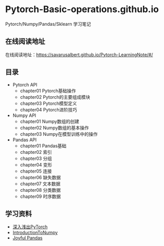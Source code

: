 # Pytorch-Basic-operations.github.io
Pytorch/Numpy/Pandas/Sklearn 学习笔记

## 在线阅读地址
在线阅读地址：https://savarusalbert.github.io/Pytorch-LearningNote/#/

## 目录
- Pytorch API
    - chapter01 Pytorch基础操作
    - chapter02 Pytorch的主要组成模块
    - chapter03 Pytorch模型定义
    - chapter04 Pytorch进阶技巧
- Numpy API
    - chapter01 Numpy数组的创建
    - chapter02 Numpy数组的基本操作
    - chapter03 Numpy在模型训练中的操作
- Pandas API
    - chapter01 Pandas基础
    - chapter02 索引
    - chapter03 分组
    - chapter04 变形
    - chapter05 连接
    - chapter06 缺失数据
    - chapter07 文本数据
    - chapter08 分类数据
    - chapter09 时序数据


## 学习资料
- [深入浅出PyTorch](https://datawhalechina.github.io/thorough-pytorch/index.html)
- [IntroductionToNumpy](https://github.com/datawhalechina/team-learning-program/tree/master/IntroductionToNumpy)
- [Joyful Pandas](http://joyfulpandas.datawhale.club/)
